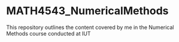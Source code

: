 # MATH4543_NumericalMethods
This repository outlines the content covered by me in the Numerical Methods course conducted at IUT
